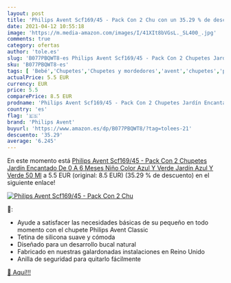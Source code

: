 ```yaml
---
layout: post
title: 'Philips Avent Scf169/45 - Pack Con 2 Chu con un 35.29 % de descuento'
date: 2021-04-12 10:55:18
image: 'https://m.media-amazon.com/images/I/41XIt8bVGsL._SL400_.jpg'
comments: true
category: ofertas
author: 'tole.es'
slug: 'B077PBQWT8-es Philips Avent Scf169/45 - Pack Con 2 Chupetes Jardín...'
sku: 'B077PBQWT8-es'
tags: [ 'Bebé','Chupetes','Chupetes y mordedores','avent','chupetes','philips avent', ]
actualPrice: 5.5 EUR
currency: EUR
price: 5.5
comparePrice: 8.5 EUR
prodname: 'Philips Avent Scf169/45 - Pack Con 2 Chupetes Jardín Encantado  De 0 A 6 Meses  Niño  Color Azul Y Verde Jardín Azul Y Verde 50 Ml'
country: 'es'
flag: '🇪🇸'
brand: 'Philips Avent'
buyurl: 'https://www.amazon.es/dp/B077PBQWT8/?tag=tolees-21'
descuento: '35.29'
average: '6.245'
---
```


En este momento está [Philips Avent Scf169/45 - Pack Con 2 Chupetes Jardín Encantado  De 0 A 6 Meses  Niño  Color Azul Y Verde Jardín Azul Y Verde 50 Ml](https://www.amazon.es/dp/B077PBQWT8/?tag=tolees-21) a 5.5 EUR (original: 8.5 EUR) (35.29 %  de descuento) en el siguiente enlace!

[![Philips Avent Scf169/45 - Pack Con 2 Chu](https://m.media-amazon.com/images/I/41XIt8bVGsL._SL400_.jpg)](https://www.amazon.es/dp/B077PBQWT8/?tag=tolees-21)

🔎:

- Ayude a satisfacer las necesidades básicas de su pequeño en todo momento con el chupete Philips Avent Classic
- Tetina de silicona suave y cómoda
- Diseñado para un desarrollo bucal natural
- Fabricado en nuestras galardonadas instalaciones en Reino Unido
- Anilla de seguridad para quitarlo fácilmente

[🛒 Aquí!!!](https://www.amazon.es/dp/B077PBQWT8/?tag=tolees-21)
